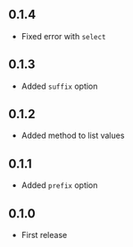 ## 0.1.4

- Fixed error with `select`

## 0.1.3

- Added `suffix` option

## 0.1.2

- Added method to list values

## 0.1.1

- Added `prefix` option

## 0.1.0

- First release
